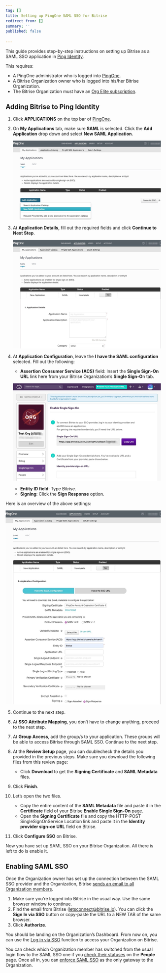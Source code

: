 ```yaml
---
tag: []
title: Setting up PingOne SAML SSO for Bitrise
redirect_from: []
summary: ''
published: false

---
```

This guide provides step-by-step instructions on setting up Bitrise as a SAML SSO application in [Ping Identity](https://www.pingidentity.com/en/trials.html).

This requires:

* A PingOne administrator who is logged into [PingOne](https://admin.pingone.com/web-portal/login).
* A Bitrise Organization owner who is logged into his/her Bitrise Organization.
* The Bitrise Organization must have an [Org Elite subscription](https://www.bitrise.io/pricing/teams).

## Adding Bitrise to Ping Identity

1. Click **APPLICATIONS** on the top bar of [PingOne](https://admin.pingone.com/web-portal/login).
2. On **My Applications** tab, make sure **SAML** is selected. Click the **Add Application** drop down and select **New SAML Application**.

   ![](/img/new-saml-application-pingone.jpg)
3. At **Application Details,** fill out the required fields and click **Continue to Next Step**.

   ![](/img/appdetailspage-pingone.jpg)
4. At **Application Configuration**, leave the **I have the SAML configuration** selected. Fill out the following:

	* **Assertion Consumer Service (ACS)** field: Insert the **Single Sign-On URL** link here from your Bitrise Organization’s **Single Sign-O**n tab.

  	![](/img/enable-single-signon.jpeg)
	* **Entity ID field**: Type Bitrise.
	* **Signing**: Click the **Sign Response** option.

Here is an overview of the above settings:

![](/img/appconfig-requiredfields-bitrise.jpg)

5. Continue to the next step.
6. At **SSO Attribute Mapping**, you don’t have to change anything, proceed to the next step.
7. At **Group Access**, add the group/s to your application. These groups will be able to access Bitrise through SAML SSO. Continue to the next step.
8. At the **Review Setup** page, you can doublecheck the details you provided in the previous steps. Make sure you download the following files from this review page:

	* Click **Download** to get the **Signing Certificate** and **SAML Metadata** files.

9. Click **Finish**.
10. Let’s open the two files.

	* Copy the entire content of the **SAML Metadata** file and paste it in the **Certificate** field of your Bitrise **Enable Single Sign-On** page.
	* Open the **Signing Certificate** file and copy the HTTP-POST SingleSignOnService Location link and paste it in the **Identity provider sign-on URL** field on Bitrise.

11. Click **Configure SSO** on Bitrise.

Now you have set up SAML SSO on your Bitrise Organization. All there is left to do is enable it.

## Enabling SAML SSO

Once the Organization owner has set up the connection between the SAML SSO provider and the Organization, Bitrise [sends an email to all Organization members](/getting-started/signing-up-to-bitrise/#signing-up-with-sso).

1. Make sure you’re logged into Bitrise in the usual way. Use the same browser window to continue.
2. Find the email from Bitrise ([letsconnect@bitrise.io](mailto:letsconnect@bitrise.io)). You can click the **Sign In via SSO** button or copy-paste the URL to a NEW TAB of the same browser.
3. Click **Authorize**.

You should be landing on the Organization’s Dashboard. From now on, you can use the [Log in via SSO](https://app.bitrise.io/initiate-saml-sign-in) function to access your Organization on Bitrise.

You can check which Organization member has switched from the usual login flow to the SAML SSO one if you [check their statuses](/team-management/organizations/saml-sso-in-organizations/#checking-saml-sso-statuses-on-bitrise) on the **People** page. Once all in, you can [enforce SAML SSO](/team-management/organizations/saml-sso-in-organizations/#about-saml-sso-enforcement) as the only gateway to the Organization.